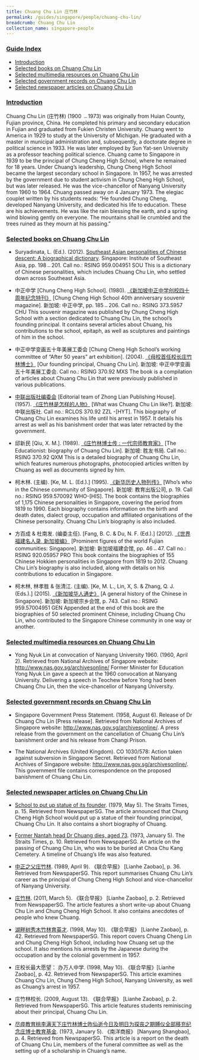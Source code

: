 ```yaml
---
title: Chuang Chu Lin 庄竹林
permalink: /guides/singapore/people/chuang-chu-lin/
breadcrumb: Chuang Chu Lin
collection_name: singapore-people
---
```


### <u>Guide Index</u>

* [Introduction](#introduction)
* [Selected books on Chuang Chu Lin](#selected-books-on-chuang-chu-lin)
* [Selected multimedia resources on Chuang Chu Lin](#selected-multimedia-resources-on-chuang-chu-lin)
* [Selected government records on Chuang Chu Lin](#selected-government-records-on-chuang-chu-lin)
* [Selected newspaper articles on Chuang Chu Lin](#selected-newspaper-articles-on-chuang-chu-lin)

### <u>Introduction</u>

Chuang Chu Lin (庄竹林) (1900 ﹘1973) was originally from Huian County, Fujian province, China. He completed his primary and secondary education in Fujian and graduated from Fukien Christen University. Chuang went to America in 1929 to study at the University of Michigan. He graduated with a master in municipal administration and, subsequently, a doctorate degree in political science in 1933. He was later employed by Sun Yat-sen University as a professor teaching political science. Chuang came to Singapore in 1939 to be the principal of Chung Cheng High School, where he remained for 18 years. Under Chuang’s leadership, Chung Cheng High School became the largest secondary school in Singapore. In 1957, he was arrested by the government due to student activism in Chung Cheng High School, but was later released. He was the vice-chancellor of Nanyang University from 1960 to 1964. Chuang passed away on 4 January 1973. The elegiac couplet written by his students reads: “He founded Chung Cheng, developed Nanyang University, and dedicated his life to education. These are his achievements. He was like the rain blessing the earth, and a spring wind blowing gently on everyone. The mountains shall lie crumbled and the trees ruined as they mourn at his passing.”


### <u>Selected books on Chuang Chu Lin</u>

* Suryadinata, L. (Ed.). (2012). [Southeast Asian personalities of Chinese descent: A biographical dictionary](http://eservice.nlb.gov.sg/item_holding_s.aspx?bid=14641662). Singapore: Institute of Southeast Asia, pp. 198﹘201.
Call no.: RSING 959.004951 SOU
This is a dictionary of Chinese personalities, which includes Chuang Chu Lin, who settled down across Southeast Asia.


* 中正中学 [Chung Cheng High School]. (1980). [《新加坡中正中学创校四十周年纪念特刊》](http://eservice.nlb.gov.sg/item_holding_s.aspx?bid=84496962) [Chung Cheng High School 40th anniversary souvenir magazine]. 新加坡: 中正中学, pp. 185﹘206.
Call no.: RSING 373.5957 CHU
This souvenir magazine was published by Chung Cheng High School with a section dedicated to Chuang Chu Lin, the school’s founding principal. It contains several articles about Chuang, his contributions to the school, epitaph, as well as sculptures and paintings of him in the school.


* 中正中学变画五十年美展工委会 [Chung Cheng High School’s working committee of “After 50 years” art exhibition]. (2004). [《母校首任校长庄竹林博士》](http://eservice.nlb.gov.sg/item_holding_s.aspx?bid=12989750) [Our founding principal, Chuang Chu Lin]. 新加坡: 中正中学变画五十年美展工委会.
Call no.: RSING 370.92 MXS
The book is a compilation of articles about Chuang Chu Lin that were previously published in various publications.


* [中联出版社编委会](http://catalogue.nlb.gov.sg/cgi-bin/spydus.exe/ENQ/EXPNOS/BIBENQ/6789773?AUH_TYPE=B&AUH_NS=1&AUH=%E4%B8%AD%E8%81%94%E5%87%BA%E7%89%88%E7%A4%BE%E7%BC%96%E5%A7%94%E4%BC%9A) [Editorial team of Zhong Lian Publishing House]. (1957). [《庄竹林是怎样的人物》](http://eservice.nlb.gov.sg/item_holding_s.aspx?bid=12441248) [What was Chuang Chu Lin like?]. 新加坡: 中联出版社.
Call no.: RCLOS 370.92 ZZL -\[HYT\].
This biography of Chuang Chu Lin examines his life until his arrest in 1957. It details his arrest as well as his banishment order that was later retracted by the government.


* 邱新民 [Qiu, X. M.]. (1989). [《庄竹林博士传 : 一代宗师教育家》](http://eservice.nlb.gov.sg/item_holding_s.aspx?bid=84498679) [The Educationist: biography of Chuang Chu Lin]. 新加坡: 胜友书局.
Call no.: RSING 370.92 QXM
This is a detailed biography of Chuang Chu Lin, which features numerous photographs, photocopied articles written by Chuang as well as documents signed by him.


* 柯木林. (主编). [Ke, M. L. (Ed.).] (1995). [《新华历史人物列传》](http://eservice.nlb.gov.sg/item_holding_s.aspx?bid=84500628) [Who’s who in the Chinese community of Singapore]. 新加坡: 教育出版公司, p. 19.
Call no.: RSING 959.570092 WHO-\[HIS\].
The book contains the biographies of 1,175 Chinese personalities in Singapore, covering the period from 1819 to 1990. Each biography contains information on the birth and death dates, dialect group, occupation and affiliated organisations of the Chinese personality. Chuang Chu Lin’s biography is also included.


* 方百成 & 杜南发. (编委主任). [Fang, B. C. & Du, N. F. (Ed.).] (2012). [《世界福建名人录, 新加坡编》](http://eservice.nlb.gov.sg/item_holding_s.aspx?bid=200125706) [Prominent figures of the world Fujian communities: Singapore]. 新加坡: 新加坡福建会馆, pp. 46﹘47.
Call no.: RSING 920.05957 PRO
This book contains the biographies of 155 Chinese Hokkien personalities in Singapore from 1819 to 2012. Chuang Chu Lin’s biography is also included, along with details on his contributions to education in Singapore.


* 柯木林, 林孝胜 & 张清江. (主编). [Ke, M. L., Lin, X, S. & Zhang, Q. J. (Eds.).] (2015). [《新加坡华人通史》](http://eservice.nlb.gov.sg/item_holding_s.aspx?bid=202251084) [A general history of the Chinese in Singapore]. 新加坡: 新加坡宗乡会馆, p. 743.
Call no.: RSING 959.57004951 GEN
Appended at the end of this book are the biographies of 50 selected prominent Chinese, including Chuang Chu Lin, who contributed to the Singapore Chinese community in one way or another.




### <u>Selected multimedia resources on Chuang Chu Lin</u>

* Yong Nyuk Lin at convocation of Nanyang University 1960. (1960, April 2). Retrieved from National Archives of Singapore website: http://www.nas.gov.sg/archivesonline/
Former Minister for Education Yong Nyuk Lin gave a speech at the 1960 convocation at Nanyang University. Delivering a speech in Teochew before Yong had been Chuang Chu Lin, then the vice-chancellor of Nanyang University.




### <u>Selected government records on Chuang Chu Lin</u>

* Singapore Government Press Statement. (1958, August 6). Release of Dr Chuang Chu Lin [Press release]. Retrieved from National Archives of Singapore website: http://www.nas.gov.sg/archivesonline/.
A press release from the government on the cancellation of Chuang Chu Lin’s banishment order and his release from Changi Prison.


* The National Archives (United Kingdom). CO 1030/578: Action taken against subversion in Singapore Secret. Retrieved from National Archives of Singapore website: http://www.nas.gov.sg/archivesonline/.
This government file contains correspondence on the proposed banishment of Chuang Chu Lin.


### <u>Selected newspaper articles on Chuang Chu Lin</u>

* [School to put up statue of its founder](http://eresources.nlb.gov.sg/newspapers/Digitised/Article/straitstimes19790505-1.2.105). (1979, May 5). The Straits Times, p. 15. Retrieved from NewspaperSG.
The article announced that Chung Cheng High School would put up a statue of their founding principal, Chuang Chu Lin. It also contains a short biography of Chuang.


* [Former Nantah head Dr Chuang dies, aged 73](http://eresources.nlb.gov.sg/newspapers/Digitised/Article/straitstimes19730105-1.2.70). (1973, January 5). The Straits Times, p. 10. Retrieved from NewspaperSG.
An article on the passing of Chuang Chu Lin, who was to be buried at Choa Chu Kang Cemetery. A timeline of Chuang’s life was also featured.


* [中正之父庄竹林](http://eresources.nlb.gov.sg/newspapers/Digitised/Article/lhzb19890409-1.2.64.2.2). (1989, April 9). 《联合早报》 [Lianhe Zaobao], p. 36. Retrieved from NewspaperSG.
This report summarises Chuang Chu Lin’s career as the principal of Chung Cheng High School and vice-chancellor of Nanyang University.


* [庄竹林](http://eresources.nlb.gov.sg/newspapers/Digitised/Article/lhzb20110305-1.2.45.2.3). (2011, March 5). 《联合早报》 [Lianhe Zaobao], p. 2. Retrieved from NewspaperSG.
The article features a short write-up about Chuang Chu Lin and Chung Cheng High School. It also contains anecdotes of people who knew Chuang.


* [湖畔树秀木竹林育英才](http://eresources.nlb.gov.sg/newspapers/Digitised/Article/lhzb19980510-1.2.60.2). (1998, May 10). 《联合早报》 [Lianhe Zaobao], p. 42. Retrieved from NewspaperSG.
This report covers Chuang Cheng Lin and Chung Cheng High School, including how Chuang set up the school. It also mentions his arrests by the Japanese during the occupation and by the colonial government in 1957.


* 庄校长最大愿望： 办万人中学. (1998, May 10). 《联合早报》[Lianhe Zaobao], p. 42. Retrieved from NewspaperSG.
This article examines Chuang Chu Lin, Chung Cheng High School, Nanyang University, as well as Chuang’s arrest in 1957.


* 庄竹林校长. (2009, August 13). 《联合早报》 [Lianhe Zaobao], p. 2. Retrieved from NewspaperSG.
This article features students reminiscing about their principal, Chuang Chu Lin.


* [尽瘁教育桃李满天下庄竹林博士昨仙逝今日及明日为探丧之期賻仪全部移充纪念庄博士教育基金](http://eresources.nlb.gov.sg/newspapers/Digitised/Article/nysp19730105-1.2.14.9). (1973, January 5). 《南洋商报》 [Nanyang Shangbao], p. 4. Retrieved from NewspaperSG.
This article is a report on the death of Chuang Chu Lin, members of the funeral committee as well as the setting up of a scholarship in Chuang’s name.